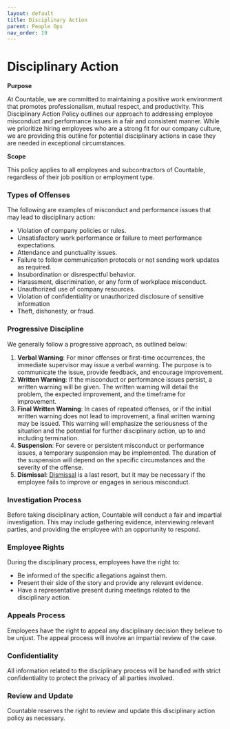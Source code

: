 ```yaml
---
layout: default
title: Disciplinary Action
parent: People Ops
nav_order: 19
---
```


# Disciplinary Action

**Purpose**

At Countable, we are committed to maintaining a positive work environment that promotes professionalism, mutual respect, and productivity. This Disciplinary Action Policy outlines our approach to addressing employee misconduct and performance issues in a fair and consistent manner. While we prioritize hiring employees who are a strong fit for our company culture, we are providing this outline for potential disciplinary actions in case they are needed in exceptional circumstances.

**Scope**

This policy applies to all employees and subcontractors of Countable, regardless of their job position or employment type.

### Types of Offenses

The following are examples of misconduct and performance issues that may lead to disciplinary action:
  - Violation of company policies or rules.
  - Unsatisfactory work performance or failure to meet performance expectations.
  - Attendance and punctuality issues.
  - Failure to follow communication protocols or not sending work updates as required.
  - Insubordination or disrespectful behavior.
  - Harassment, discrimination, or any form of workplace misconduct.
  - Unauthorized use of company resources.
  - Violation of confidentiality or unauthorized disclosure of sensitive information
  - Theft, dishonesty, or fraud.

### Progressive Discipline

We generally follow a progressive approach, as outlined below:
1. **Verbal Warning**: For minor offenses or first-time occurrences, the immediate supervisor may issue a verbal warning. The purpose is to communicate the issue, provide feedback, and encourage improvement.
2. **Written Warning**: If the misconduct or performance issues persist, a written warning will be given. The written warning will detail the problem, the expected improvement, and the timeframe for improvement.
3. **Final Written Warning**: In cases of repeated offenses, or if the initial written warning does not lead to improvement, a final written warning may be issued. This warning will emphasize the seriousness of the situation and the potential for further disciplinary action, up to and including termination.
4. **Suspension**: For severe or persistent misconduct or performance issues, a temporary suspension may be implemented. The duration of the suspension will depend on the specific circumstances and the severity of the offense.
5. **Dismissal**: [Dismissal](https://countable-web.github.io/ops/peopleops/DISMISSAL/#dismissal) is a last resort, but it may be necessary if the employee fails to improve or engages in serious misconduct.

### Investigation Process

Before taking disciplinary action, Countable will conduct a fair and impartial investigation. This may include gathering evidence, interviewing relevant parties, and providing the employee with an opportunity to respond.

### Employee Rights

During the disciplinary process, employees have the right to:
  - Be informed of the specific allegations against them.
  - Present their side of the story and provide any relevant evidence.
  - Have a representative present during meetings related to the disciplinary action.

### Appeals Process

Employees have the right to appeal any disciplinary decision they believe to be unjust. The appeal process will involve an impartial review of the case.

### Confidentiality

All information related to the disciplinary process will be handled with strict confidentiality to protect the privacy of all parties involved.

### Review and Update

Countable reserves the right to review and update this disciplinary action policy as necessary. 
